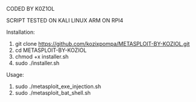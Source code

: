 CODED BY K0Z1OL

SCRIPT TESTED ON KALI LINUX ARM ON RPI4

Installation:

1. git clone https://github.com/kozixpompa/METASPLOIT-BY-KOZIOL.git
2. cd METASPLOIT-BY-KOZIOL
3. chmod +x installer.sh 
4. sudo ./installer.sh


Usage:

1. sudo ./metasploit_exe_injection.sh
2. sudo ./metasploit_bat_shell.sh
